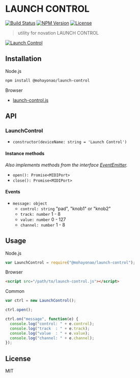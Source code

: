 # LAUNCH CONTROL
[![Build Status](http://img.shields.io/travis/mohayonao/launch-control.svg?style=flat-square)](https://travis-ci.org/mohayonao/launch-control)
[![NPM Version](http://img.shields.io/npm/v/@mohayonao/launch-control.svg?style=flat-square)](https://www.npmjs.org/package/@mohayonao/launch-control)
[![License](http://img.shields.io/badge/license-MIT-brightgreen.svg?style=flat-square)](http://mohayonao.mit-license.org/)

> utility for novation LAUNCH CONTROL

[![Launch Control](http://otononaru.appspot.com/cdn/git-hub/launch-control/launch-control.png)](http://www.h-resolution.com/novation/launchcontrol.php)

## Installation

Node.js

```sh
npm install @mohayonao/launch-control
```

Browser

- [launch-control.js](mohayonao.github.io/launch-control/build/launch-control.js)

## API
### LaunchControl
- `constructor(deviceName: string = 'Launch Control')`

#### Instance methods
_Also implements methods from the interface [EventEmitter](https://nodejs.org/api/events.html)._

- `open(): Promise<MIDIPort>`
- `close(): Promise<MIDIPort>`

#### Events

- `message: object`
  - `control: string` "pad", "knob1" or "knob2"
  - `track: number` 1 - 8
  - `value: number` 0 - 127
  - `channel: number` 1 - 8

## Usage

Node.js

```js
var LaunchControl = require("@mohayonao/launch-control");
```

Browser
```html
<script src="/path/to/launch-control.js"></script>
```

Common

```js
var ctrl = new LaunchControl();

ctrl.open();

ctrl.on("message", function(e) {
  console.log("control: " + e.control);
  console.log("track  : " + e.track);
  console.log("value  : " + e.value);
  console.log("channel: " + e.channel);
});
```

## License
MIT
